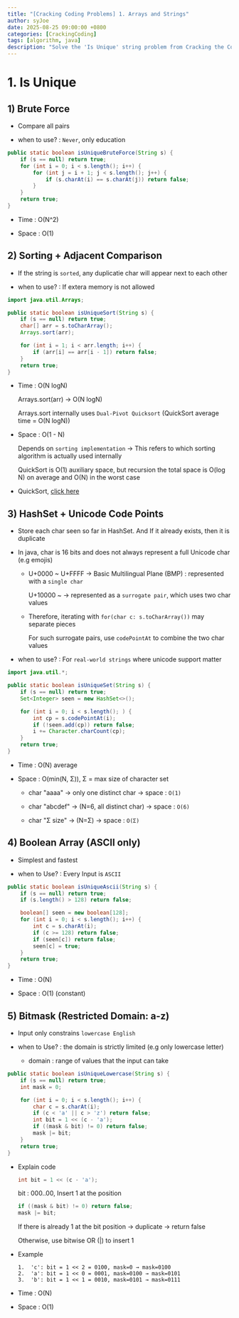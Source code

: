 ```yaml
---
title: "[Cracking Coding Problems] 1. Arrays and Strings"
author: syJoe
date: 2025-08-25 09:00:00 +0800
categories: [CrackingCoding]
tags: [algorithm, java]
description: "Solve the 'Is Unique' string problem from Cracking the Coding Interview in Java. Learn multiple solutions: brute force, sorting, HashSet with Unicode code points, ASCII boolean array, and bitmask for lowercase a-z. Understand time and space complexity (O(N²), O(N log N), O(N)), why to use codePointAt for emojis, and how Unicode normalization (NFC) ensures correctness. Perfect guide for coding interview prep with detailed Java examples."
---
```


# 1. Is Unique

## 1) Brute Force

- Compare all pairs

- when to use? : `Never`, only education

```java
public static boolean isUniqueBruteForce(String s) {
    if (s == null) return true;
    for (int i = 0; i < s.length(); i++) {
        for (int j = i + 1; j < s.length(); j++) {
            if (s.charAt(i) == s.charAt(j)) return false;
        }
    }
    return true;
}
```

- Time : O(N^2)

- Space : O(1)

## 2) Sorting + Adjacent Comparison

- If the string is `sorted`, any duplicatie char will appear next to each other

- when to use? : If extera memory is not allowed

```java
import java.util.Arrays;

public static boolean isUniqueSort(String s) {
    if (s == null) return true;
    char[] arr = s.toCharArray();
    Arrays.sort(arr);

    for (int i = 1; i < arr.length; i++) {
        if (arr[i] == arr[i - 1]) return false;
    }
    return true;
}
```

- Time : O(N logN)

    Arrays.sort(arr) → O(N logN)

    Arrays.sort internally uses `Dual-Pivot Quicksort` (QuickSort average time = O(N logN))

- Space : O(1 - N)

    Depends on `sorting implementation` → This refers to which sorting algorithm is actually used internally

    QuickSort is O(1) auxiliary space, but recursion the total space is O(log N) on average and O(N) in the worst case

- QuickSort, [click here](https://syjoe02.github.io/posts/2025-09-01-crackingCoding/)

## 3) HashSet + Unicode Code Points

- Store each char seen so far in HashSet. And If it already exists, then it is duplicate

- In java, char is 16 bits and does not always represent a full Unicode char (e.g emojis)

    - U+0000 ~ U+FFFF → Basic Multilingual Plane (BMP) : represented with a `single char`

        U+10000 ~ → represented as a `surrogate pair`, which uses two char values

    - Therefore, iterating with `for(char c: s.toCharArray())` may separate pieces

        For such surrogate pairs, use `codePointAt` to combine the two char values

- when to use? : For `real-world strings` where unicode support matter

```java
import java.util.*;

public static boolean isUniqueSet(String s) {
    if (s == null) return true;
    Set<Integer> seen = new HashSet<>();

    for (int i = 0; i < s.length(); ) {
        int cp = s.codePointAt(i);
        if (!seen.add(cp)) return false;
        i += Character.charCount(cp);
    }
    return true;
}
```

- Time : O(N) average

- Space : O(min(N, Σ)), Σ = max size of character set

    - char "aaaa" → only one distinct char → space : `O(1)`

    - char "abcdef" → (N=6, all distinct char) → space : `O(6)`

    - char "Σ size" → (N=Σ) → space : `O(Σ)`

## 4) Boolean Array (ASCII only)

- Simplest and fastest

- when to Use? : Every Input is `ASCII`

```java
public static boolean isUniqueAscii(String s) {
    if (s == null) return true;
    if (s.length() > 128) return false;

    boolean[] seen = new boolean[128];
    for (int i = 0; i < s.length(); i++) {
        int c = s.charAt(i);
        if (c >= 128) return false;
        if (seen[c]) return false;
        seen[c] = true;
    }
    return true;
}
```

- Time : O(N)

- Space : O(1) (constant)

## 5) Bitmask (Restricted Domain: a-z)

- Input only constrains `lowercase English`

- when to Use? : the domain is strictly limited (e.g only lowercase letter)

    - domain : range of values that the input can take

```java
public static boolean isUniqueLowercase(String s) {
    if (s == null) return true;
    int mask = 0;

    for (int i = 0; i < s.length(); i++) {
        char c = s.charAt(i);
        if (c < 'a' || c > 'z') return false;
        int bit = 1 << (c - 'a');
        if ((mask & bit) != 0) return false;
        mask |= bit;
    }
    return true;
}
```

- Explain code

    ```java
    int bit = 1 << (c - 'a');
    ```
    
    bit : 000..00, Insert 1 at the position 

    ```java
    if ((mask & bit) != 0) return false;
    mask |= bit;
    ```

    If there is already 1 at the bit position → duplicate → return false

    Otherwise, use bitwise OR (|) to insert 1

- Example

    ```text
    1.	'c': bit = 1 << 2 = 0100, mask=0 → mask=0100
	2.	'a': bit = 1 << 0 = 0001, mask=0100 → mask=0101
	3.	'b': bit = 1 << 1 = 0010, mask=0101 → mask=0111
    ```

- Time : O(N)

- Space : O(1)

